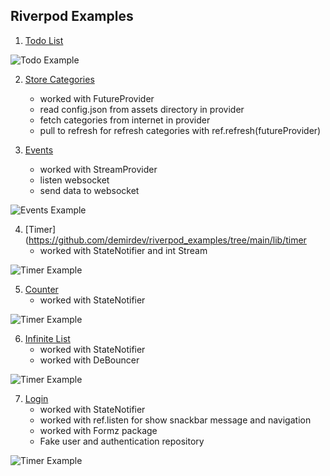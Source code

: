 

## Riverpod Examples

1. [Todo List](https://github.com/demirdev/riverpod_examples/tree/main/lib/todo)
<img src="https://raw.githubusercontent.com/demirdev/riverpod_examples/main/doc/screenshoots/todo.gif" alt="Todo Example" />

2. [Store Categories](https://github.com/demirdev/riverpod_examples/tree/main/lib/store) 
    * worked with FutureProvider
    - read config.json from assets directory in provider
    - fetch categories from internet in provider
    - pull to refresh for refresh categories with ref.refresh(futureProvider)


3. [Events](https://github.com/demirdev/riverpod_examples/tree/main/lib/events)
   * worked with StreamProvider
   - listen websocket
   - send data to websocket
<img src="https://raw.githubusercontent.com/demirdev/riverpod_examples/main/doc/screenshoots/events.gif" alt="Events Example" />


4. [Timer](https://github.com/demirdev/riverpod_examples/tree/main/lib/timer
   * worked with StateNotifier and int Stream
<img src="https://raw.githubusercontent.com/demirdev/riverpod_examples/main/doc/screenshoots/timer.gif" alt="Timer Example" />

5. [Counter](https://github.com/demirdev/riverpod_examples/tree/main/lib/counter)
   * worked with StateNotifier
<img src="https://raw.githubusercontent.com/demirdev/riverpod_examples/main/doc/screenshoots/counter.gif" alt="Timer Example" />
     
6. [Infinite List](https://github.com/demirdev/riverpod_examples/tree/main/lib/infinite_list)
   * worked with StateNotifier
   * worked with DeBouncer
<img src="https://raw.githubusercontent.com/demirdev/riverpod_examples/main/doc/screenshoots/infinitelist.gif" alt="Timer Example" />
     
7. [Login](https://github.com/demirdev/riverpod_examples/tree/main/lib/login)
   * worked with StateNotifier
   * worked with ref.listen for show snackbar message and navigation
   * worked with Formz package
   * Fake user and authentication repository 
<img src="https://raw.githubusercontent.com/demirdev/riverpod_examples/main/doc/screenshoots/login.gif" alt="Timer Example" />





